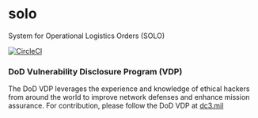 # solo
System for Operational Logistics Orders (SOLO)

[![CircleCI](https://circleci.com/gh/deptofdefense/solo.svg?style=svg)](https://circleci.com/gh/deptofdefense/solo)

### DoD Vulnerability Disclosure Program (VDP)
The DoD VDP leverages the experience and knowledge of ethical hackers
from around the world to improve network defenses and enhance mission
assurance. For contribution, please follow the DoD VDP at [dc3.mil](https://www.dc3.mil/vulnerability-disclosure/)